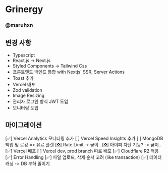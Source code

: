 # Grinergy

### @maruhxn

## 변경 사항

- Typescript
- React.js -> Next.js
- Styled Components -> Tailwind Css
- 프론트엔드 백엔드 통합 with Nextjs' SSR, Server Actions
- Toast 추가
- Vercel 배포
- Zod validation
- Image Resizing
- 관리자 로그인 방식 JWT 도입
- 모니터링 도입

## 마이그레이션

[✅] Vercel Analytics 모니터링 추가
[ ] Vercel Speed Insights 추가
[ ] MongoDB 백업 및 로깅 => 유료 플랜
[❎] Rate Limit -> 굳이..
[❎] 아이피 차단 기능? -> 굳이..
[✅] Vercel 배포
[ ] Vercel dev, prod branch 따로 배포
[✅] Cloudflare R2 적용
[✅] Error Handling
[✅] 파일 업로드, 삭제 순서 고려 (like transaction)
[✅] 데이터 캐싱 -> DB 부하 줄이기
